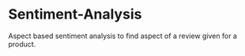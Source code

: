# Sentiment-Analysis
Aspect based sentiment analysis to find aspect of a review given for a product.
